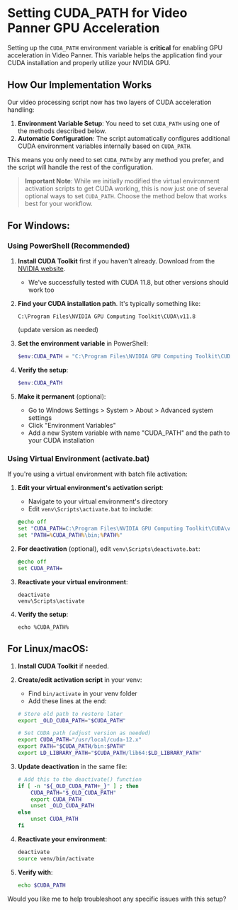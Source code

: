 # Setting CUDA_PATH for Video Panner GPU Acceleration

Setting up the `CUDA_PATH` environment variable is **critical** for enabling GPU acceleration in Video Panner. This variable helps the application find your CUDA installation and properly utilize your NVIDIA GPU.

## How Our Implementation Works

Our video processing script now has two layers of CUDA acceleration handling:

1. **Environment Variable Setup**: You need to set `CUDA_PATH` using one of the methods described below.
2. **Automatic Configuration**: The script automatically configures additional CUDA environment variables internally based on `CUDA_PATH`.

This means you only need to set `CUDA_PATH` by any method you prefer, and the script will handle the rest of the configuration.

> **Important Note**: While we initially modified the virtual environment activation scripts to get CUDA working, this is now just one of several optional ways to set `CUDA_PATH`. Choose the method below that works best for your workflow.

## For Windows:

### Using PowerShell (Recommended)

1. **Install CUDA Toolkit** first if you haven't already. Download from the [NVIDIA website](https://developer.nvidia.com/cuda-downloads).
   - We've successfully tested with CUDA 11.8, but other versions should work too

2. **Find your CUDA installation path**. It's typically something like:
   ```
   C:\Program Files\NVIDIA GPU Computing Toolkit\CUDA\v11.8
   ```
   (update version as needed)

3. **Set the environment variable** in PowerShell:
   ```powershell
   $env:CUDA_PATH = "C:\Program Files\NVIDIA GPU Computing Toolkit\CUDA\v11.8"
   ```

4. **Verify the setup**:
   ```powershell
   $env:CUDA_PATH
   ```
   
5. **Make it permanent** (optional):
   - Go to Windows Settings > System > About > Advanced system settings
   - Click "Environment Variables"
   - Add a new System variable with name "CUDA_PATH" and the path to your CUDA installation

### Using Virtual Environment (activate.bat)

If you're using a virtual environment with batch file activation:

1. **Edit your virtual environment's activation script**:
   - Navigate to your virtual environment's directory
   - Edit `venv\Scripts\activate.bat` to include:
   ```bat
   @echo off
   set "CUDA_PATH=C:\Program Files\NVIDIA GPU Computing Toolkit\CUDA\v11.8"
   set "PATH=%CUDA_PATH%\bin;%PATH%"
   ```

2. **For deactivation** (optional), edit `venv\Scripts\deactivate.bat`:
   ```bat
   @echo off
   set CUDA_PATH=
   ```

3. **Reactivate your virtual environment**:
   ```
   deactivate
   venv\Scripts\activate
   ```

4. **Verify the setup**:
   ```
   echo %CUDA_PATH%
   ```

## For Linux/macOS:

1. **Install CUDA Toolkit** if needed.

2. **Create/edit activation script** in your venv:
   - Find `bin/activate` in your venv folder
   - Add these lines at the end:
   ```bash
   # Store old path to restore later
   export _OLD_CUDA_PATH="$CUDA_PATH"
   
   # Set CUDA path (adjust version as needed)
   export CUDA_PATH="/usr/local/cuda-12.x"
   export PATH="$CUDA_PATH/bin:$PATH"
   export LD_LIBRARY_PATH="$CUDA_PATH/lib64:$LD_LIBRARY_PATH"
   ```

3. **Update deactivation** in the same file:
   ```bash
   # Add this to the deactivate() function
   if [ -n "${_OLD_CUDA_PATH+_}" ] ; then
       CUDA_PATH="$_OLD_CUDA_PATH"
       export CUDA_PATH
       unset _OLD_CUDA_PATH
   else
       unset CUDA_PATH
   fi
   ```

4. **Reactivate your environment**:
   ```bash
   deactivate
   source venv/bin/activate
   ```

5. **Verify with**:
   ```bash
   echo $CUDA_PATH
   ```

Would you like me to help troubleshoot any specific issues with this setup?
